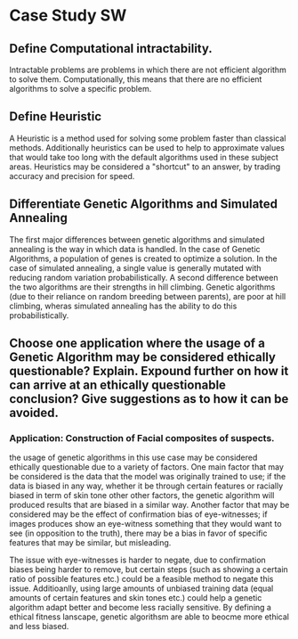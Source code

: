 # Case Study SW


## Define Computational intractability.

Intractable problems are problems in which there are not efficient algorithm to solve them. Computationally, this means that there are no efficient algorithms to solve a specific problem. 

## Define Heuristic

A Heuristic is a method used for solving some problem faster than classical methods. Additionally heuristics can be used to help to approximate values that would take too long with the default algorithms used in these subject areas. Heuristics may be considered a "shortcut" to an answer, by trading accuracy and precision for speed.

## Differentiate Genetic Algorithms and Simulated Annealing

The first major differences between genetic algorithms and simulated annealing is the way in which data is handled. In the case of Genetic Algorithms, a population of genes is created to optimize a solution. In the case of simulated annealing, a single value is generally mutated with reducing random variation probabilistically. A second difference between the two algorithms are their strengths in hill climbing. Genetic algorithms (due to their reliance on random breeding between parents), are poor at hill climbing, wheras simulated annealing has the ability to do this probabilistically.

## Choose one application where the usage of a Genetic Algorithm may be considered ethically questionable? Explain. Expound further on how it can arrive at an ethically questionable conclusion? Give suggestions as to how it can be avoided.

### Application: Construction of Facial composites of suspects. 

the usage of genetic algorithms in this use case may be considered ethically questionable due to a variety of factors. One main factor that may be considered is the data that the model was originally trained to use; if the data is biased in any way, whether it be through certain features or racially biased in term of skin tone other other factors, the genetic algorithm will produced results that are biased in a similar way. Another factor that may be considered may be the effect of confirmation bias of eye-witnesses; if images produces show an eye-witness something that they would want to see (in opposition to the truth), there may be a bias in favor of specific features that may be similar, but misleading. 

The issue with eye-witnesses is harder to negate, due to confirmation biases being harder to remove, but certain steps (such as showing a certain ratio of possible features etc.) could be a feasible method to negate this issue. Additioanlly, using large amounts of unbiased training data (equal amounts of certain features and skin tones etc.) could help a genetic algorithm adapt better and become less racially sensitive. By defining a ethical fitness lanscape, genetic algorithsm are able to beocme more ethical and less biased.